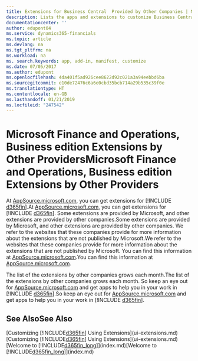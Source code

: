 ```yaml
---
title: Extensions for Business Central  Provided by Other Companies | Microsoft Docs
description: Lists the apps and extensions to customize Business Central  provided by other companies.
documentationcenter: ''
author: edupont04
ms.service: dynamics365-financials
ms.topic: article
ms.devlang: na
ms.tgt_pltfrm: na
ms.workload: na
ms. search.keywords: app, add-in, manifest, customize
ms.date: 07/05/2017
ms.author: edupont
ms.openlocfilehash: 4da401f5ad926cee8622d92c021a3a94eebbd6ba
ms.sourcegitcommit: e10de72476c6a6e0cbd35bcb714a29b535c39f0e
ms.translationtype: HT
ms.contentlocale: en-GB
ms.lasthandoff: 01/21/2019
ms.locfileid: "247542"
---
```

# <a name="microsoft-finance-and-operations-business-edition-extensions-by-other-providers"></a><span data-ttu-id="40c5e-103">Microsoft Finance and Operations, Business edition Extensions by Other Providers</span><span class="sxs-lookup"><span data-stu-id="40c5e-103">Microsoft Finance and Operations, Business edition Extensions by Other Providers</span></span>
<span data-ttu-id="40c5e-104">At [AppSource.microsoft.com](https://appsource.microsoft.com/), you can get extensions for [!INCLUDE [d365fin](includes/d365fin_md.md)].</span><span class="sxs-lookup"><span data-stu-id="40c5e-104">At [AppSource.microsoft.com](https://appsource.microsoft.com/), you can get extensions for [!INCLUDE [d365fin](includes/d365fin_md.md)].</span></span> <span data-ttu-id="40c5e-105">Some extensions are provided by Microsoft, and other extensions are provided by other companies.</span><span class="sxs-lookup"><span data-stu-id="40c5e-105">Some extensions are provided by Microsoft, and other extensions are provided by other companies.</span></span> <span data-ttu-id="40c5e-106">We refer to the websites that these companies provide for more information about the extensions that are not published by Microsoft.</span><span class="sxs-lookup"><span data-stu-id="40c5e-106">We refer to the websites that these companies provide for more information about the extensions that are not published by Microsoft.</span></span> <span data-ttu-id="40c5e-107">You can find this information at [AppSource.microsoft.com](https://appsource.microsoft.com/en-us/marketplace/apps?product=dynamics-365%3Bdynamics-365-for-financials&page=1).</span><span class="sxs-lookup"><span data-stu-id="40c5e-107">You can find this information at [AppSource.microsoft.com](https://appsource.microsoft.com/en-us/marketplace/apps?product=dynamics-365%3Bdynamics-365-for-financials&page=1).</span></span>  

<span data-ttu-id="40c5e-108">The list of the extensions by other companies grows each month.</span><span class="sxs-lookup"><span data-stu-id="40c5e-108">The list of the extensions by other companies grows each month.</span></span> <span data-ttu-id="40c5e-109">So keep an eye out for [AppSource.microsoft.com](https://appsource.microsoft.com/en-us/marketplace/apps?product=dynamics-365%3Bdynamics-365-for-financials&page=1) and get apps to help you in your work in [!INCLUDE [d365fin](includes/d365fin_md.md)].</span><span class="sxs-lookup"><span data-stu-id="40c5e-109">So keep an eye out for [AppSource.microsoft.com](https://appsource.microsoft.com/en-us/marketplace/apps?product=dynamics-365%3Bdynamics-365-for-financials&page=1) and get apps to help you in your work in [!INCLUDE [d365fin](includes/d365fin_md.md)].</span></span>  

## <a name="see-also"></a><span data-ttu-id="40c5e-110">See Also</span><span class="sxs-lookup"><span data-stu-id="40c5e-110">See Also</span></span>
<span data-ttu-id="40c5e-111">[Customizing [!INCLUDE[d365fin](includes/d365fin_md.md)] Using Extensions](ui-extensions.md)</span><span class="sxs-lookup"><span data-stu-id="40c5e-111">[Customizing [!INCLUDE[d365fin](includes/d365fin_md.md)] Using Extensions](ui-extensions.md)</span></span>  
<span data-ttu-id="40c5e-112">[Welcome to [!INCLUDE[d365fin_long](includes/d365fin_long_md.md)]](index.md)</span><span class="sxs-lookup"><span data-stu-id="40c5e-112">[Welcome to [!INCLUDE[d365fin_long](includes/d365fin_long_md.md)]](index.md)</span></span>  
